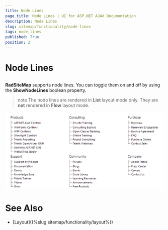 ```yaml
---
title: Node Lines
page_title: Node Lines | UI for ASP.NET AJAX Documentation
description: Node Lines
slug: sitemap/functionality/node-lines
tags: node,lines
published: True
position: 2
---
```


# Node Lines



## 

__RadSiteMap__ supports node lines. You can toggle them on and off by using the __ShowNodeLines__ boolean property.

>note The node lines are rendered in __List__ layout mode only. They are __not__ rendered in __Flow__ layout mode.
>


![RadSiteMap Node Lines](images/sitemap_nodelines.png)

# See Also

 * [Layout]({%slug sitemap/functionality/layout%})
